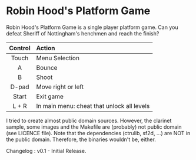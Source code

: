 # Robin Hood's Platform Game

Robin Hood's Platform Game is a single player platform game.
Can you defeat Sheriff of Nottingham's henchmen and reach the finish?


| Control | Action             |
|:-------:|:------------------ |
| Touch   | Menu Selection     |
| A       | Bounce             |
| B       | Shoot              |
| D-pad   | Move right or left |
| Start   | Exit game          |
| L + R   | In main menu: cheat that unlock all levels |

I tried to create almost public domain sources.
However, the clarinet sample, some images and the Makefile are (probably) not public domain (see LICENCE file).
Note that the dependencies (ctrulib, sf2d, ...) are NOT in the public domain. Therefore, the binaries wouldn't be, either.


Changelog :
v0.1
	- Initial Release.

